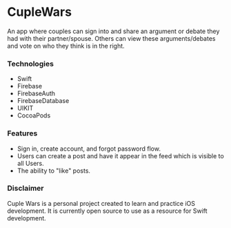 # CupleWars
An app where couples can sign into and share an argument or debate they had with their partner/spouse. Others can view these arguments/debates and vote on who they think is in the right.

### Technologies
* Swift 
* Firebase
* FirebaseAuth
* FirebaseDatabase
* UIKIT
* CocoaPods

### Features
* Sign in, create account, and forgot password flow.
* Users can create a post and have it appear in the feed which is visible to all Users. 
* The ability to "like" posts.

### Disclaimer
Cuple Wars is a personal project created to learn and practice iOS development. It is currently open source to use as a resource for Swift development.
